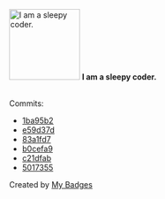 <img src="https://my-badges.github.io/my-badges/sleepy-coder.png" alt="I am a sleepy coder." title="I am a sleepy coder." width="128">
<strong>I am a sleepy coder.</strong>
<br><br>

Commits:

- <a href="https://github.com/p0dalirius/Coercer/commit/1ba95b2377103cf109cdf4fc9275df0cdfcb65f9">1ba95b2</a>
- <a href="https://github.com/p0dalirius/Coercer/commit/e59d37ddb3918b7dc604c14bae87abed3f4699e6">e59d37d</a>
- <a href="https://github.com/p0dalirius/Coercer/commit/83a1fd7529ab07720b2d917e59847d8cd236c6aa">83a1fd7</a>
- <a href="https://github.com/p0dalirius/Coercer/commit/b0cefa9f04f394d179a7e1030d458a1bc20a403a">b0cefa9</a>
- <a href="https://github.com/p0dalirius/Coercer/commit/c21dfabf18c5c1bbf488d2d9a01a9d12be13b86a">c21dfab</a>
- <a href="https://github.com/p0dalirius/Coercer/commit/50173559a9a4cfe4b35a9d0de85cb46caa28c9c0">5017355</a>


Created by <a href="https://github.com/my-badges/my-badges">My Badges</a>